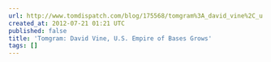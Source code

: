 ```yaml
---
url: http://www.tomdispatch.com/blog/175568/tomgram%3A_david_vine%2C_u.s._empire_of_bases_grows/
created_at: 2012-07-21 01:21 UTC
published: false
title: 'Tomgram: David Vine, U.S. Empire of Bases Grows'
tags: []
---
```



